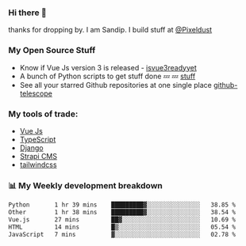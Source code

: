 ### Hi there 👋

thanks for dropping by.
I am Sandip. I build stuff at [@Pixeldust](github.com/pixeldust-in/)

###  **My Open Source Stuff**

 - Know if Vue Js version 3 is released -  [isvue3readyyet](https://github.com/sandiprb/isvue3readyyet)
 - A bunch of Python scripts to get stuff done 💤 💤 [stuff](https://github.com/sandiprb/stuff)
 - See all your starred Github repositories at one single place [github-telescope](https://github.com/sandiprb/github-telescope)



###  **My tools of trade:**
 - [Vue Js](https://github.com/vuejs/vue/)
 - [TypeScript](https://github.com/microsoft/TypeScript)
 - [Django](github.com/django/django)
 - [Strapi CMS](github.com/strapi/strapi)
 - [tailwindcss](https://github.com/tailwindlabs/tailwindcss)


###  📊 **My Weekly development breakdown**
<!--START_SECTION:waka-->

```txt
Python       1 hr 39 mins    █████████▓░░░░░░░░░░░░░░░   38.85 %
Other        1 hr 38 mins    █████████▓░░░░░░░░░░░░░░░   38.54 %
Vue.js       27 mins         ██▓░░░░░░░░░░░░░░░░░░░░░░   10.69 %
HTML         14 mins         █▒░░░░░░░░░░░░░░░░░░░░░░░   05.54 %
JavaScript   7 mins          ▓░░░░░░░░░░░░░░░░░░░░░░░░   02.78 %
```

<!--END_SECTION:waka-->

